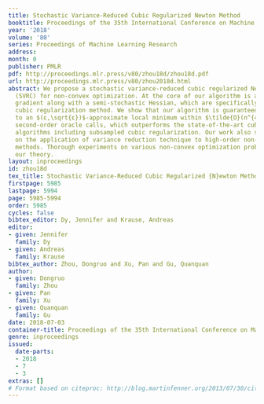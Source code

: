 ```yaml
---
title: Stochastic Variance-Reduced Cubic Regularized Newton Method
booktitle: Proceedings of the 35th International Conference on Machine Learning
year: '2018'
volume: '80'
series: Proceedings of Machine Learning Research
address: 
month: 0
publisher: PMLR
pdf: http://proceedings.mlr.press/v80/zhou18d/zhou18d.pdf
url: http://proceedings.mlr.press/v80/zhou2018d.html
abstract: We propose a stochastic variance-reduced cubic regularized Newton method
  (SVRC) for non-convex optimization. At the core of our algorithm is a novel semi-stochastic
  gradient along with a semi-stochastic Hessian, which are specifically designed for
  cubic regularization method. We show that our algorithm is guaranteed to converge
  to an $(ε,\sqrt{ε})$-approximate local minimum within $\tilde{O}(n^{4/5}/ε^{3/2})$
  second-order oracle calls, which outperforms the state-of-the-art cubic regularization
  algorithms including subsampled cubic regularization. Our work also sheds light
  on the application of variance reduction technique to high-order non-convex optimization
  methods. Thorough experiments on various non-convex optimization problems support
  our theory.
layout: inproceedings
id: zhou18d
tex_title: Stochastic Variance-Reduced Cubic Regularized {N}ewton Method
firstpage: 5985
lastpage: 5994
page: 5985-5994
order: 5985
cycles: false
bibtex_editor: Dy, Jennifer and Krause, Andreas
editor:
- given: Jennifer
  family: Dy
- given: Andreas
  family: Krause
bibtex_author: Zhou, Dongruo and Xu, Pan and Gu, Quanquan
author:
- given: Dongruo
  family: Zhou
- given: Pan
  family: Xu
- given: Quanquan
  family: Gu
date: 2018-07-03
container-title: Proceedings of the 35th International Conference on Machine Learning
genre: inproceedings
issued:
  date-parts:
  - 2018
  - 7
  - 3
extras: []
# Format based on citeproc: http://blog.martinfenner.org/2013/07/30/citeproc-yaml-for-bibliographies/
---
```

